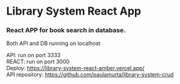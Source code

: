 # Library System React App

### React APP for book search in database. 
Both API and DB running on localhost

API: run on port 3333<br>
REACT: run on port 3000<br>
Deploy: https://library-system-react-amber.vercel.app/<br>
API repository: https://github.com/paulamurta/library-system-crud


